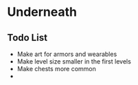 # Underneath

## Todo List

* Make art for armors and wearables
* Make level size smaller in the first levels
* Make chests more common
* 